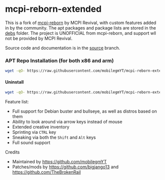 # mcpi-reborn-extended
This is a fork of [mcpi-reborn](https://gitea.thebrokenrail.com/TheBrokenRail/minecraft-pi-reborn) by MCPI Revival, with custom features added in by the community. The apt packages and package lists are stored in the [debs](debs/) folder. The project is UNOFFICIAL from mcpi-reborn, and support wll not be provided by MCPI Revival.

Source code and documentation is in the [source](https://github.com/mobilegmYT/mcpi-reborn-extended/tree/source) branch.

### APT Repo Installation (for both x86 and arm)
```bash
wget -qO- https://raw.githubusercontent.com/mobilegmYT/mcpi-reborn-extended/main/install.sh | bash
```

#### Uninstall
```bash
wget -qO- https://raw.githubusercontent.com/mobilegmYT/mcpi-reborn-extended/main/uninstall.sh | bash
```

Feature list:
- Full support for Debian buster and bullseye, as well as distros based on them
- Ability to look around via arrow keys instead of mouse
- Extended creative inventory
- Sprinting via `CTRL` key
- Sneaking via both the `Shift` and `Alt` keys
- Full sound support

Credits
- Maintained by https://github.com/mobilegmYT
- Patches/mods by https://github.com/bigjango13 and https://github.com/TheBrokenRail
